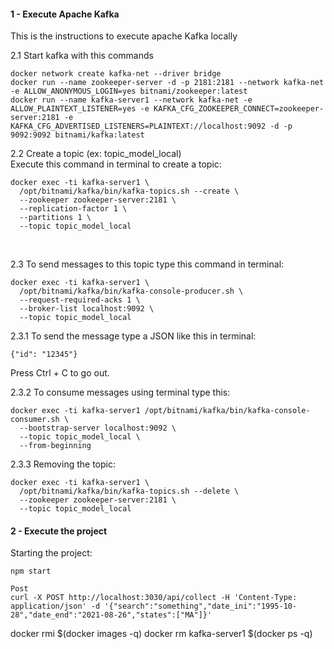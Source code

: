 ####  1 - Execute Apache Kafka
This is the instructions to execute apache Kafka locally

2.1 Start kafka with this commands
```
docker network create kafka-net --driver bridge
docker run --name zookeeper-server -d -p 2181:2181 --network kafka-net -e ALLOW_ANONYMOUS_LOGIN=yes bitnami/zookeeper:latest
docker run --name kafka-server1 --network kafka-net -e ALLOW_PLAINTEXT_LISTENER=yes -e KAFKA_CFG_ZOOKEEPER_CONNECT=zookeeper-server:2181 -e KAFKA_CFG_ADVERTISED_LISTENERS=PLAINTEXT://localhost:9092 -d -p 9092:9092 bitnami/kafka:latest

```


2.2 Create a topic (ex: topic_model_local)
<br/>
Execute this command in terminal to create a topic:
```
docker exec -ti kafka-server1 \
  /opt/bitnami/kafka/bin/kafka-topics.sh --create \
  --zookeeper zookeeper-server:2181 \
  --replication-factor 1 \
  --partitions 1 \
  --topic topic_model_local
```
<br/>

2.3 To send messages to this topic type this command in terminal:
```
docker exec -ti kafka-server1 \
  /opt/bitnami/kafka/bin/kafka-console-producer.sh \
  --request-required-acks 1 \
  --broker-list localhost:9092 \
  --topic topic_model_local
```
2.3.1 To send the message type a JSON like this in terminal:
```
{"id": "12345"}
```

Press Ctrl + C to go out.

2.3.2 To consume messages using terminal type this:
```
docker exec -ti kafka-server1 /opt/bitnami/kafka/bin/kafka-console-consumer.sh \
  --bootstrap-server localhost:9092 \
  --topic topic_model_local \
  --from-beginning
```

2.3.3  Removing the topic:
```
docker exec -ti kafka-server1 \
  /opt/bitnami/kafka/bin/kafka-topics.sh --delete \
  --zookeeper zookeeper-server:2181 \
  --topic topic_model_local
```

####  2 - Execute the project
Starting the project:
```
npm start
```

```
Post
curl -X POST http://localhost:3030/api/collect -H 'Content-Type: application/json' -d '{"search":"something","date_ini":"1995-10-28","date_end":"2021-08-26","states":["MA"]}'

```
docker rmi $(docker images -q)
docker rm kafka-server1 $(docker ps -q)